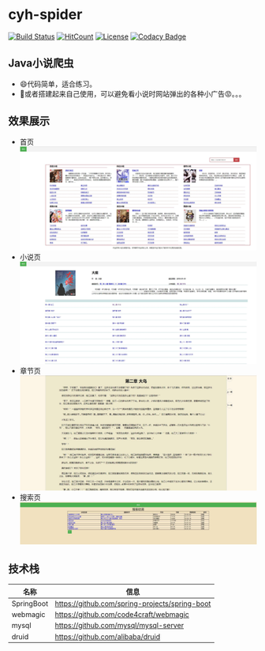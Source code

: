 # cyh-spider
[![Build Status](https://travis-ci.org/yuanhca/cyh-spider.svg?branch=master)](https://travis-ci.org/yuanhca/cyh-spider) 
[![HitCount](http://hits.dwyl.io/yuanhca/cyh-spider.svg)](http://hits.dwyl.io/yuanhca/cyh-spider)
[![License](https://img.shields.io/badge/license-MIT-green.svg)](https://rem.mit-license.org/)
[![Codacy Badge](https://api.codacy.com/project/badge/Grade/7718ce9434fa4c779527afd6b1ab1e6c)](https://www.codacy.com/app/Yuanhca/cyh-spider?utm_source=github.com&amp;utm_medium=referral&amp;utm_content=yuanhca/cyh-spider&amp;utm_campaign=Badge_Grade)

## Java小说爬虫
- :smile:代码简单，适合练习。
- :chicken:或者搭建起来自己使用，可以避免看小说时网站弹出的各种小广告:rage:。。。
## 效果展示
- 首页
![](img/index.jpg)
- 小说页
![](img/image1.jpg)
- 章节页
![](img/image2.jpg)
- 搜索页
![](img/image3.jpg)
## 技术栈
|名称|信息|
|---|---|
|SpringBoot|https://github.com/spring-projects/spring-boot|
|webmagic|https://github.com/code4craft/webmagic|
|mysql|https://github.com/mysql/mysql-server|
|druid|https://github.com/alibaba/druid|
